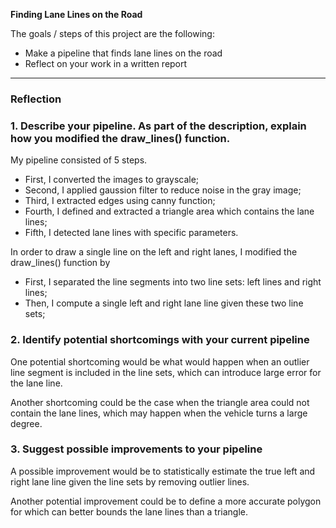 
**Finding Lane Lines on the Road**

The goals / steps of this project are the following:
* Make a pipeline that finds lane lines on the road
* Reflect on your work in a written report


[//]: # (Image References)

[image1]: ./examples/grayscale.jpg "Grayscale"

---

### Reflection

### 1. Describe your pipeline. As part of the description, explain how you modified the draw_lines() function.

My pipeline consisted of 5 steps. 
* First, I converted the images to grayscale;
* Second, I applied gaussion filter to reduce noise in the gray image; 
* Third, I extracted edges using canny function; 
* Fourth, I defined and extracted a triangle area which contains the lane lines;
* Fifth, I detected lane lines with specific parameters. 

In order to draw a single line on the left and right lanes, I modified the draw_lines() function by
* First, I separated the line segments into two line sets: left lines and right lines; 
* Then, I compute a single left and right lane line given these two line sets; 

### 2. Identify potential shortcomings with your current pipeline

One potential shortcoming would be what would happen when an outlier line segment is included in the line sets, which can introduce large error for the lane line. 

Another shortcoming could be the case when the triangle area could not contain the lane lines, which may happen when the vehicle turns a large degree. 


### 3. Suggest possible improvements to your pipeline

A possible improvement would be to statistically estimate the true left and right lane line given the line sets by removing outlier lines. 

Another potential improvement could be to define a more accurate polygon for which can better bounds the lane lines than a triangle. 
